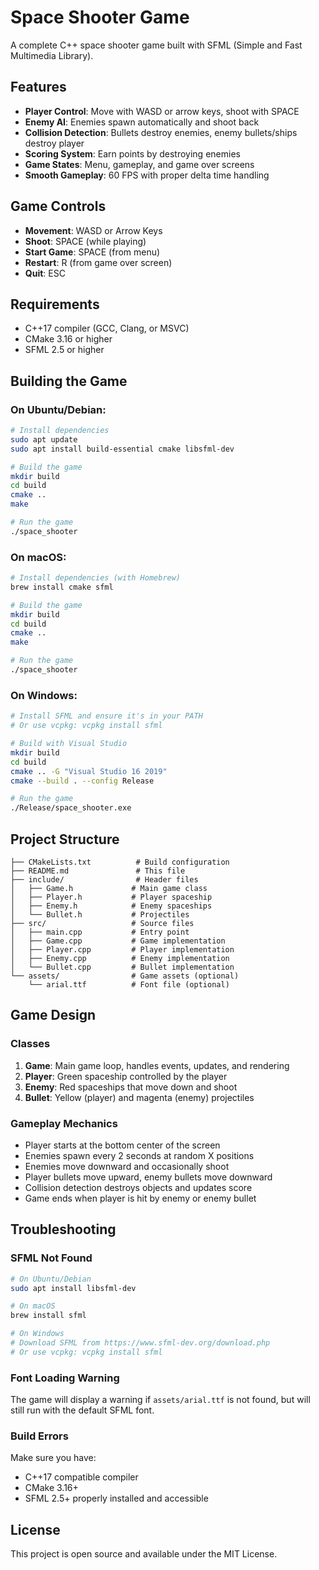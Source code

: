 # Space Shooter Game

A complete C++ space shooter game built with SFML (Simple and Fast Multimedia Library).

## Features

- **Player Control**: Move with WASD or arrow keys, shoot with SPACE
- **Enemy AI**: Enemies spawn automatically and shoot back
- **Collision Detection**: Bullets destroy enemies, enemy bullets/ships destroy player
- **Scoring System**: Earn points by destroying enemies
- **Game States**: Menu, gameplay, and game over screens
- **Smooth Gameplay**: 60 FPS with proper delta time handling

## Game Controls

- **Movement**: WASD or Arrow Keys
- **Shoot**: SPACE (while playing)
- **Start Game**: SPACE (from menu)
- **Restart**: R (from game over screen)
- **Quit**: ESC

## Requirements

- C++17 compiler (GCC, Clang, or MSVC)
- CMake 3.16 or higher
- SFML 2.5 or higher

## Building the Game

### On Ubuntu/Debian:
```bash
# Install dependencies
sudo apt update
sudo apt install build-essential cmake libsfml-dev

# Build the game
mkdir build
cd build
cmake ..
make

# Run the game
./space_shooter
```

### On macOS:
```bash
# Install dependencies (with Homebrew)
brew install cmake sfml

# Build the game
mkdir build
cd build
cmake ..
make

# Run the game
./space_shooter
```

### On Windows:
```bash
# Install SFML and ensure it's in your PATH
# Or use vcpkg: vcpkg install sfml

# Build with Visual Studio
mkdir build
cd build
cmake .. -G "Visual Studio 16 2019"
cmake --build . --config Release

# Run the game
./Release/space_shooter.exe
```

## Project Structure

```
├── CMakeLists.txt          # Build configuration
├── README.md               # This file
├── include/                # Header files
│   ├── Game.h             # Main game class
│   ├── Player.h           # Player spaceship
│   ├── Enemy.h            # Enemy spaceships
│   └── Bullet.h           # Projectiles
├── src/                   # Source files
│   ├── main.cpp           # Entry point
│   ├── Game.cpp           # Game implementation
│   ├── Player.cpp         # Player implementation
│   ├── Enemy.cpp          # Enemy implementation
│   └── Bullet.cpp         # Bullet implementation
└── assets/                # Game assets (optional)
    └── arial.ttf          # Font file (optional)
```

## Game Design

### Classes

1. **Game**: Main game loop, handles events, updates, and rendering
2. **Player**: Green spaceship controlled by the player
3. **Enemy**: Red spaceships that move down and shoot
4. **Bullet**: Yellow (player) and magenta (enemy) projectiles

### Gameplay Mechanics

- Player starts at the bottom center of the screen
- Enemies spawn every 2 seconds at random X positions
- Enemies move downward and occasionally shoot
- Player bullets move upward, enemy bullets move downward
- Collision detection destroys objects and updates score
- Game ends when player is hit by enemy or enemy bullet

## Troubleshooting

### SFML Not Found
```bash
# On Ubuntu/Debian
sudo apt install libsfml-dev

# On macOS
brew install sfml

# On Windows
# Download SFML from https://www.sfml-dev.org/download.php
# Or use vcpkg: vcpkg install sfml
```

### Font Loading Warning
The game will display a warning if `assets/arial.ttf` is not found, but will still run with the default SFML font.

### Build Errors
Make sure you have:
- C++17 compatible compiler
- CMake 3.16+
- SFML 2.5+ properly installed and accessible

## License

This project is open source and available under the MIT License.